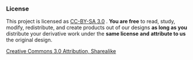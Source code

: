 ### License

This project is licensed as [CC-BY-SA 3.0](http://creativecommons.org/licenses/by-sa/3.0/cn/) . **You are free** to read, study, modify, redistribute, and create products out of our designs **as long as you** distribute your derivative work under the **same license** **and** **attribute to us** the original design.

[Creative Commons 3.0 Attribution, Sharealike](http://creativecommons.org/licenses/by-sa/3.0/cn/)

